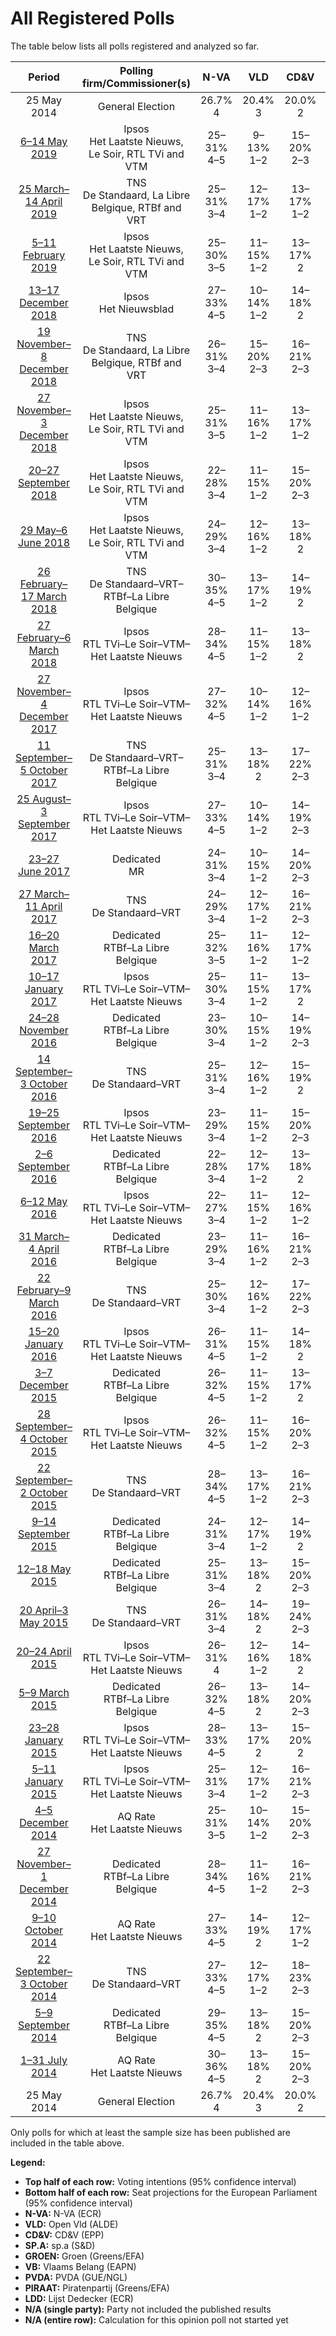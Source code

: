 # All Registered Polls

The table below lists all polls registered and analyzed so far.

| Period     | Polling firm/Commissioner(s) | N-VA | VLD | CD&V | SP.A | GROEN | VB | PVDA | PIRAAT | LDD |
|:----------:|:----------------------------:|:--:|:--:|:--:|:--:|:--:|:--:|:--:|:--:|:--:|
| 25 May 2014 | General Election | 26.7% <br> 4 | 20.4% <br> 3 | 20.0% <br> 2 | 13.2% <br> 1 | 10.6% <br> 1 | 6.8% <br> 1 | 2.4% <br> 0 | 0.0% <br> 0 | 0.0% <br> 0 |
| [6–14 May 2019](2019-05-14-Ipsos.html) | Ipsos <br> Het Laatste Nieuws, Le Soir, RTL TVi and VTM | 25–31% <br> 4–5 | 9–13% <br> 1–2 | 15–20% <br> 2–3 | 9–13% <br> 1–2 | 10–14% <br> 1–2 | 13–17% <br> 2 | 4–6% <br> 0–1 | N/A <br> N/A | N/A <br> N/A |
| [25 March–14 April 2019](2019-04-14-TNS.html) | TNS <br> De Standaard, La Libre Belgique, RTBf and VRT | 25–31% <br> 3–4 | 12–17% <br> 1–2 | 13–17% <br> 1–2 | 11–15% <br> 1–2 | 13–17% <br> 1–2 | 8–11% <br> 1 | 5–7% <br> 0–1 | N/A <br> N/A | N/A <br> N/A |
| [5–11 February 2019](2019-02-11-Ipsos.html) | Ipsos <br> Het Laatste Nieuws, Le Soir, RTL TVi and VTM | 25–30% <br> 3–5 | 11–15% <br> 1–2 | 13–17% <br> 2 | 9–13% <br> 1–2 | 13–18% <br> 2 | 9–13% <br> 1–2 | 4–6% <br> 0–1 | N/A <br> N/A | N/A <br> N/A |
| [13–17 December 2018](2018-12-17-Ipsos.html) | Ipsos <br> Het Nieuwsblad | 27–33% <br> 4–5 | 10–14% <br> 1–2 | 14–18% <br> 2 | 8–12% <br> 1 | 12–16% <br> 1–2 | 10–14% <br> 1–2 | 4–7% <br> 0–1 | N/A <br> N/A | N/A <br> N/A |
| [19 November–8 December 2018](2018-12-08-TNS.html) | TNS <br> De Standaard, La Libre Belgique, RTBf and VRT | 26–31% <br> 3–4 | 15–20% <br> 2–3 | 16–21% <br> 2–3 | 8–11% <br> 1 | 14–18% <br> 2 | 6–9% <br> 0–1 | 2–4% <br> 0 | N/A <br> N/A | N/A <br> N/A |
| [27 November–3 December 2018](2018-12-03-Ipsos.html) | Ipsos <br> Het Laatste Nieuws, Le Soir, RTL TVi and VTM | 25–31% <br> 3–5 | 11–16% <br> 1–2 | 13–17% <br> 1–2 | 10–15% <br> 1–2 | 10–14% <br> 1–2 | 10–14% <br> 1–2 | 5–8% <br> 0–1 | N/A <br> N/A | N/A <br> N/A |
| [20–27 September 2018](2018-09-27-Ipsos.html) | Ipsos <br> Het Laatste Nieuws, Le Soir, RTL TVi and VTM | 22–28% <br> 3–4 | 11–15% <br> 1–2 | 15–20% <br> 2–3 | 10–14% <br> 1–2 | 12–16% <br> 1–2 | 9–13% <br> 1–2 | 3–6% <br> 0 | N/A <br> N/A | N/A <br> N/A |
| [29 May–6 June 2018](2018-06-06-Ipsos.html) | Ipsos <br> Het Laatste Nieuws, Le Soir, RTL TVi and VTM | 24–29% <br> 3–4 | 12–16% <br> 1–2 | 13–18% <br> 2 | 10–14% <br> 1–2 | 11–15% <br> 1–2 | 8–12% <br> 1 | 5–8% <br> 0–1 | N/A <br> N/A | N/A <br> N/A |
| [26 February–17 March 2018](2018-03-17-TNS.html) | TNS <br> De Standaard–VRT–RTBf–La Libre Belgique | 30–35% <br> 4–5 | 13–17% <br> 1–2 | 14–19% <br> 2 | 8–11% <br> 1 | 12–16% <br> 1–2 | 6–9% <br> 0–1 | 4–6% <br> 0 | N/A <br> N/A | N/A <br> N/A |
| [27 February–6 March 2018](2018-03-06-Ipsos.html) | Ipsos <br> RTL TVi–Le Soir–VTM–Het Laatste Nieuws | 28–34% <br> 4–5 | 11–15% <br> 1–2 | 13–18% <br> 2 | 11–15% <br> 1–2 | 9–12% <br> 1 | 7–11% <br> 1 | 5–8% <br> 0–1 | N/A <br> N/A | N/A <br> N/A |
| [27 November–4 December 2017](2017-12-04-Ipsos.html) | Ipsos <br> RTL TVi–Le Soir–VTM–Het Laatste Nieuws | 27–32% <br> 4–5 | 10–14% <br> 1–2 | 12–16% <br> 1–2 | 9–13% <br> 1–2 | 11–15% <br> 1–2 | 9–12% <br> 1–2 | 4–7% <br> 0–1 | N/A <br> N/A | N/A <br> N/A |
| [11 September–5 October 2017](2017-10-05-TNS.html) | TNS <br> De Standaard–VRT–RTBf–La Libre Belgique | 25–31% <br> 3–4 | 13–18% <br> 2 | 17–22% <br> 2–3 | 9–13% <br> 1–2 | 12–16% <br> 1–2 | 5–8% <br> 0–1 | 4–7% <br> 0–1 | N/A <br> N/A | N/A <br> N/A |
| [25 August–3 September 2017](2017-09-03-Ipsos.html) | Ipsos <br> RTL TVi–Le Soir–VTM–Het Laatste Nieuws | 27–33% <br> 4–5 | 10–14% <br> 1–2 | 14–19% <br> 2–3 | 10–14% <br> 1–2 | 11–16% <br> 1–2 | 6–10% <br> 1 | 4–7% <br> 0–1 | N/A <br> N/A | N/A <br> N/A |
| [23–27 June 2017](2017-06-27-Dedicated.html) | Dedicated <br> MR | 24–31% <br> 3–4 | 10–15% <br> 1–2 | 14–20% <br> 2–3 | 7–12% <br> 1 | 10–15% <br> 1–2 | 9–14% <br> 1–2 | 6–10% <br> 0–1 | N/A <br> N/A | N/A <br> N/A |
| [27 March–11 April 2017](2017-04-11-TNS.html) | TNS <br> De Standaard–VRT | 24–29% <br> 3–4 | 12–17% <br> 1–2 | 16–21% <br> 2–3 | 11–15% <br> 1–2 | 13–17% <br> 1–2 | 6–10% <br> 0–1 | 3–6% <br> 0 | N/A <br> N/A | N/A <br> N/A |
| [16–20 March 2017](2017-03-20-Dedicated.html) | Dedicated <br> RTBf–La Libre Belgique | 25–32% <br> 3–5 | 11–16% <br> 1–2 | 12–17% <br> 1–2 | 11–15% <br> 1–2 | 9–14% <br> 1–2 | 10–14% <br> 1–2 | 4–7% <br> 0–1 | 1–3% <br> 0 | N/A <br> N/A |
| [10–17 January 2017](2017-01-17-Ipsos.html) | Ipsos <br> RTL TVi–Le Soir–VTM–Het Laatste Nieuws | 25–30% <br> 3–4 | 11–15% <br> 1–2 | 13–17% <br> 2 | 11–15% <br> 1–2 | 10–14% <br> 1–2 | 9–12% <br> 1 | 4–7% <br> 0–1 | N/A <br> N/A | N/A <br> N/A |
| [24–28 November 2016](2016-11-28-Dedicated.html) | Dedicated <br> RTBf–La Libre Belgique | 23–30% <br> 3–4 | 10–15% <br> 1–2 | 14–19% <br> 2–3 | 11–16% <br> 1–2 | 10–15% <br> 1–2 | 10–15% <br> 1–2 | 3–6% <br> 0 | 1–2% <br> 0 | N/A <br> N/A |
| [14 September–3 October 2016](2016-10-03-TNS.html) | TNS <br> De Standaard–VRT | 25–31% <br> 3–4 | 12–16% <br> 1–2 | 15–19% <br> 2 | 14–18% <br> 2 | 11–16% <br> 1–2 | 7–10% <br> 0–1 | 2–5% <br> 0 | N/A <br> N/A | N/A <br> N/A |
| [19–25 September 2016](2016-09-25-Ipsos.html) | Ipsos <br> RTL TVi–Le Soir–VTM–Het Laatste Nieuws | 23–29% <br> 3–4 | 11–15% <br> 1–2 | 15–20% <br> 2–3 | 12–16% <br> 1–2 | 9–13% <br> 1–2 | 10–14% <br> 1–2 | 3–5% <br> 0 | N/A <br> N/A | N/A <br> N/A |
| [2–6 September 2016](2016-09-06-Dedicated.html) | Dedicated <br> RTBf–La Libre Belgique | 22–28% <br> 3–4 | 12–17% <br> 1–2 | 13–18% <br> 2 | 13–18% <br> 1–2 | 8–12% <br> 1 | 11–16% <br> 1–2 | 4–7% <br> 0–1 | 1–3% <br> 0 | N/A <br> N/A |
| [6–12 May 2016](2016-05-12-Ipsos.html) | Ipsos <br> RTL TVi–Le Soir–VTM–Het Laatste Nieuws | 22–27% <br> 3–4 | 11–15% <br> 1–2 | 12–16% <br> 1–2 | 14–18% <br> 2 | 9–13% <br> 1–2 | 12–16% <br> 1–2 | 4–6% <br> 0 | N/A <br> N/A | N/A <br> N/A |
| [31 March–4 April 2016](2016-04-04-Dedicated.html) | Dedicated <br> RTBf–La Libre Belgique | 23–29% <br> 3–4 | 11–16% <br> 1–2 | 16–21% <br> 2–3 | 12–17% <br> 1–2 | 8–13% <br> 1–2 | 10–15% <br> 1–2 | 3–5% <br> 0 | 1–2% <br> 0 | N/A <br> N/A |
| [22 February–9 March 2016](2016-03-09-TNS.html) | TNS <br> De Standaard–VRT | 25–30% <br> 3–4 | 12–16% <br> 1–2 | 17–22% <br> 2–3 | 13–17% <br> 1–2 | 10–14% <br> 1–2 | 7–10% <br> 0–1 | 3–5% <br> 0 | N/A <br> N/A | N/A <br> N/A |
| [15–20 January 2016](2016-01-20-Ipsos.html) | Ipsos <br> RTL TVi–Le Soir–VTM–Het Laatste Nieuws | 26–31% <br> 4–5 | 11–15% <br> 1–2 | 14–18% <br> 2 | 13–18% <br> 2 | 9–12% <br> 1–2 | 10–14% <br> 1–2 | 3–5% <br> 0 | N/A <br> N/A | N/A <br> N/A |
| [3–7 December 2015](2015-12-07-Dedicated.html) | Dedicated <br> RTBf–La Libre Belgique | 26–32% <br> 4–5 | 11–15% <br> 1–2 | 13–17% <br> 2 | 12–16% <br> 1–2 | 10–14% <br> 1–2 | 10–14% <br> 1–2 | 2–4% <br> 0 | N/A <br> N/A | N/A <br> N/A |
| [28 September–4 October 2015](2015-10-04-Ipsos.html) | Ipsos <br> RTL TVi–Le Soir–VTM–Het Laatste Nieuws | 26–32% <br> 4–5 | 11–15% <br> 1–2 | 16–20% <br> 2–3 | 12–17% <br> 2 | 7–11% <br> 1 | 9–13% <br> 1–2 | 3–5% <br> 0 | N/A <br> N/A | N/A <br> N/A |
| [22 September–2 October 2015](2015-10-02-TNS.html) | TNS <br> De Standaard–VRT | 28–34% <br> 4–5 | 13–17% <br> 1–2 | 16–21% <br> 2–3 | 12–16% <br> 1–2 | 8–12% <br> 1 | 6–9% <br> 0–1 | 3–5% <br> 0 | N/A <br> N/A | N/A <br> N/A |
| [9–14 September 2015](2015-09-14-Dedicated.html) | Dedicated <br> RTBf–La Libre Belgique | 24–31% <br> 3–4 | 12–17% <br> 1–2 | 14–19% <br> 2 | 14–19% <br> 2–3 | 8–12% <br> 1 | 8–12% <br> 1 | 3–5% <br> 0 | 1–2% <br> 0 | N/A <br> N/A |
| [12–18 May 2015](2015-05-18-Dedicated.html) | Dedicated <br> RTBf–La Libre Belgique | 25–31% <br> 3–4 | 13–18% <br> 2 | 15–20% <br> 2–3 | 13–18% <br> 2 | 8–12% <br> 1 | 6–10% <br> 0–1 | 2–5% <br> 0 | 1–3% <br> 0 | N/A <br> N/A |
| [20 April–3 May 2015](2015-05-03-TNS.html) | TNS <br> De Standaard–VRT | 26–31% <br> 3–4 | 14–18% <br> 2 | 19–24% <br> 2–3 | 12–17% <br> 1–2 | 10–14% <br> 1–2 | 5–7% <br> 0–1 | 1–2% <br> 0 | N/A <br> N/A | N/A <br> N/A |
| [20–24 April 2015](2015-04-24-Ipsos.html) | Ipsos <br> RTL TVi–Le Soir–VTM–Het Laatste Nieuws | 26–31% <br> 4 | 12–16% <br> 1–2 | 14–18% <br> 2 | 13–18% <br> 2 | 9–13% <br> 1 | 6–10% <br> 1 | 2–5% <br> 0 | N/A <br> N/A | N/A <br> N/A |
| [5–9 March 2015](2015-03-09-Dedicated.html) | Dedicated <br> RTBf–La Libre Belgique | 26–32% <br> 4–5 | 13–18% <br> 2 | 14–20% <br> 2–3 | 14–19% <br> 2–3 | 8–12% <br> 1 | 6–10% <br> 0–1 | 2–5% <br> 0 | 1–2% <br> 0 | 0–1% <br> 0 |
| [23–28 January 2015](2015-01-28-Ipsos.html) | Ipsos <br> RTL TVi–Le Soir–VTM–Het Laatste Nieuws | 28–33% <br> 4–5 | 13–17% <br> 2 | 15–20% <br> 2 | 13–17% <br> 1–2 | 9–12% <br> 1 | 6–9% <br> 0–1 | 3–5% <br> 0 | N/A <br> N/A | N/A <br> N/A |
| [5–11 January 2015](2015-01-11-Ipsos.html) | Ipsos <br> RTL TVi–Le Soir–VTM–Het Laatste Nieuws | 25–31% <br> 3–4 | 12–17% <br> 1–2 | 16–21% <br> 2–3 | 14–18% <br> 2 | 9–12% <br> 1 | 5–9% <br> 0–1 | 3–5% <br> 0 | N/A <br> N/A | N/A <br> N/A |
| [4–5 December 2014](2014-12-05-AQRate.html) | AQ Rate <br> Het Laatste Nieuws | 25–31% <br> 3–5 | 10–14% <br> 1–2 | 15–20% <br> 2–3 | 14–19% <br> 2–3 | 12–17% <br> 1–2 | 5–8% <br> 0–1 | 1–3% <br> 0 | N/A <br> N/A | N/A <br> N/A |
| [27 November–1 December 2014](2014-12-01-Dedicated.html) | Dedicated <br> RTBf–La Libre Belgique | 28–34% <br> 4–5 | 11–16% <br> 1–2 | 16–21% <br> 2–3 | 13–18% <br> 2 | 8–13% <br> 1–2 | 4–8% <br> 0–1 | 3–6% <br> 0 | 0–2% <br> 0 | 0–2% <br> 0 |
| [9–10 October 2014](2014-10-10-AQRate.html) | AQ Rate <br> Het Laatste Nieuws | 27–33% <br> 4–5 | 14–19% <br> 2 | 12–17% <br> 1–2 | 15–21% <br> 2–3 | 7–11% <br> 1 | 6–10% <br> 0–1 | 2–4% <br> 0 | N/A <br> N/A | N/A <br> N/A |
| [22 September–3 October 2014](2014-10-03-TNS.html) | TNS <br> De Standaard–VRT | 27–33% <br> 4–5 | 12–17% <br> 1–2 | 18–23% <br> 2–3 | 14–18% <br> 2 | 8–12% <br> 1 | 5–8% <br> 0–1 | 2–4% <br> 0 | N/A <br> N/A | N/A <br> N/A |
| [5–9 September 2014](2014-09-09-Dedicated.html) | Dedicated <br> RTBf–La Libre Belgique | 29–35% <br> 4–5 | 13–18% <br> 2 | 15–20% <br> 2–3 | 13–18% <br> 1–2 | 8–12% <br> 1 | 4–7% <br> 0–1 | 2–5% <br> 0 | 0–2% <br> 0 | 0–1% <br> 0 |
| [1–31 July 2014](2014-07-31-AQRate.html) | AQ Rate <br> Het Laatste Nieuws | 30–36% <br> 4–5 | 13–18% <br> 2 | 15–20% <br> 2–3 | 12–17% <br> 1–2 | 7–11% <br> 1 | 4–8% <br> 0–1 | 2–4% <br> 0 | N/A <br> N/A | N/A <br> N/A |
| 25 May 2014 | General Election | 26.7% <br> 4 | 20.4% <br> 3 | 20.0% <br> 2 | 13.2% <br> 1 | 10.6% <br> 1 | 6.8% <br> 1 | 2.4% <br> 0 | 0.0% <br> 0 | 0.0% <br> 0 |

Only polls for which at least the sample size has been published are included in the table above.

**Legend:**
+ **Top half of each row:** Voting intentions (95% confidence interval)
+ **Bottom half of each row:** Seat projections for the European Parliament (95% confidence interval)
+ **N-VA:** N-VA (ECR)
+ **VLD:** Open Vld (ALDE)
+ **CD&V:** CD&V (EPP)
+ **SP.A:** sp.a (S&D)
+ **GROEN:** Groen (Greens/EFA)
+ **VB:** Vlaams Belang (EAPN)
+ **PVDA:** PVDA (GUE/NGL)
+ **PIRAAT:** Piratenpartij (Greens/EFA)
+ **LDD:** Lijst Dedecker (ECR)
+ **N/A (single party):** Party not included the published results
+ **N/A (entire row):** Calculation for this opinion poll not started yet

